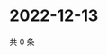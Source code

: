 # 2022-12-13

共 0 条

<!-- BEGIN WEIBO -->
<!-- 最后更新时间 Tue Dec 13 2022 05:00:52 GMT+0800 (China Standard Time) -->

<!-- END WEIBO -->
